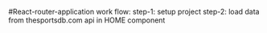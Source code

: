 #React-router-application
work flow:
step-1: setup project
step-2: load data from thesportsdb.com api in HOME component
